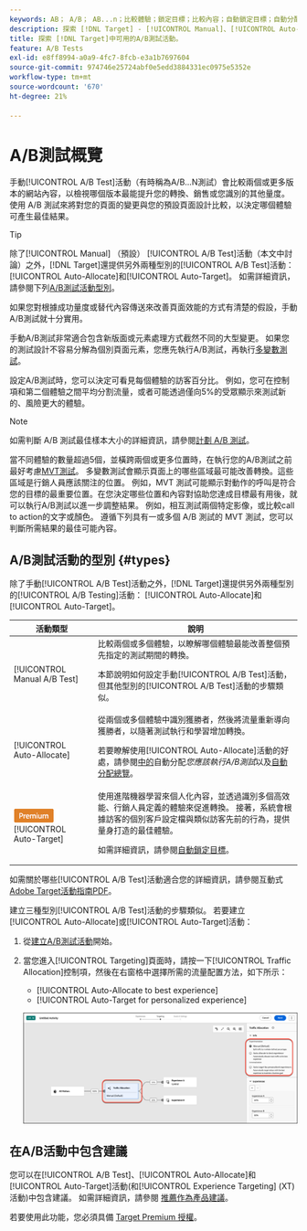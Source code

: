 ```yaml
---
keywords: AB； A/B； AB...n；比較體驗；鎖定目標；比較內容；自動鎖定目標；自動分配
description: 探索 [!DNL Target] - [!UICONTROL Manual]、[!UICONTROL Auto-Allocate]和[!UICONTROL Auto-Target]中的A/B測試活動。
title: 探索 [!DNL Target]中可用的A/B測試活動。
feature: A/B Tests
exl-id: e8ff8994-a0a9-4fc7-8fcb-e3a1b7697604
source-git-commit: 974746e25724abf0e5edd3884331ec0975e5352e
workflow-type: tm+mt
source-wordcount: '670'
ht-degree: 21%

---
```


# A/B測試概覽

手動[!UICONTROL A/B Test]活動（有時稱為A/B...N測試）會比較兩個或更多版本的網站內容，以檢視哪個版本最能提升您的轉換、銷售或您識別的其他量度。 使用 A/B 測試來將對您的頁面的變更與您的預設頁面設計比較，以決定哪個體驗可產生最佳結果。

>[!TIP]
>
>除了[!UICONTROL Manual] （預設） [!UICONTROL A/B Test]活動（本文中討論）之外，[!DNL Target]還提供另外兩種型別的[!UICONTROL A/B Test]活動： [!UICONTROL Auto-Allocate]和[!UICONTROL Auto-Target]。 如需詳細資訊，請參閱下列[A/B測試活動型別](#types)。

如果您對根據成功量度或替代內容傳送來改善頁面效能的方式有清楚的假設，手動A/B測試就十分實用。

手動A/B測試非常適合包含新版面或元素處理方式截然不同的大型變更。 如果您的測試設計不容易分解為個別頁面元素，您應先執行A/B測試，再執行[多變數測試](/help/main/c-activities/c-multivariate-testing/multivariate-testing.md)。

設定A/B測試時，您可以決定可看見每個體驗的訪客百分比。 例如，您可在控制項和第二個體驗之間平均分割流量，或者可能透過僅向5%的受眾顯示來測試新的、風險更大的體驗。

>[!NOTE]
>
>如需判斷 A/B 測試最佳樣本大小的詳細資訊，請參閱[計劃 A/B 測試](/help/main/c-activities/t-test-ab/sample-size-determination.md)。

當不同體驗的數量超過5個，並橫跨兩個或更多位置時，在執行您的A/B測試之前最好考慮[MVT測試](/help/main/c-activities/c-multivariate-testing/multivariate-testing.md)。 多變數測試會顯示頁面上的哪些區域最可能改善轉換。這些區域是行銷人員應該關注的位置。 例如，MVT 測試可能顯示對動作的呼叫是符合您的目標的最重要位置。在您決定哪些位置和內容對協助您達成目標最有用後，就可以執行A/B測試以進一步調整結果。 例如，相互測試兩個特定影像，或比較call to action的文字或顏色。 遵循下列具有一或多個 A/B 測試的 MVT 測試，您可以判斷所需結果的最佳可能內容。

## A/B測試活動的型別 {#types}

除了手動[!UICONTROL A/B Test]活動之外，[!DNL Target]還提供另外兩種型別的[!UICONTROL A/B Testing]活動： [!UICONTROL Auto-Allocate]和[!UICONTROL Auto-Target]。

| 活動類型 | 說明 |
| --- | --- |
| [!UICONTROL Manual A/B Test] | 比較兩個或多個體驗，以瞭解哪個體驗最能改善整個預先指定的測試期間的轉換。<P>本節說明如何設定手動[!UICONTROL A/B Test]活動，但其他型別的[!UICONTROL A/B Test]活動的步驟類似。 |
| [!UICONTROL Auto-Allocate] | 從兩個或多個體驗中識別獲勝者，然後將流量重新導向獲勝者，以隨著測試執行和學習增加轉換。<P>若要瞭解使用[!UICONTROL Auto-Allocate]活動的好處，請參閱[中的](/help/main/c-activities/t-test-ab/sample-size-determination.md#auto-allocate)自動分配&#x200B;*您應該執行A/B測試*&#x200B;以及[自動分配總覽](/help/main/c-activities/automated-traffic-allocation/automated-traffic-allocation.md)。 |
| ![進階徽章](/help/main/assets/premium.png) [!UICONTROL Auto-Target] | 使用進階機器學習來個人化內容，並透過識別多個高效能、行銷人員定義的體驗來促進轉換。 接著，系統會根據訪客的個別客戶設定檔與類似訪客先前的行為，提供量身打造的最佳體驗。<P>如需詳細資訊，請參閱[自動鎖定目標](/help/main/c-activities/auto-target/auto-target-to-optimize.md)。 |

如需關於哪些[!UICONTROL A/B Test]活動適合您的詳細資訊，請參閱互動式[Adobe Target活動指南PDF](/help/main/c-activities/target-activities-guide.md)。

建立三種型別[!UICONTROL A/B Test]活動的步驟類似。 若要建立[!UICONTROL Auto-Allocate]或[!UICONTROL Auto-Target]活動：

1. 從[建立A/B測試活動](/help/main/c-activities/t-test-ab/t-test-create-ab/test-create-ab.md)開始。
1. 當您進入[!UICONTROL Targeting]頁面時，請按一下[!UICONTROL Traffic Allocation]控制項，然後在右窗格中選擇所需的流量配置方法，如下所示：

   * [!UICONTROL Auto-Allocate to best experience]
   * [!UICONTROL Auto-Target for personalized experience]

   ![流量分配方法設定](/help/main/c-activities/t-test-ab/t-test-create-ab/assets/traffic-allocation-method-new.png)

## 在A/B活動中包含建議

您可以在[!UICONTROL A/B Test]、[!UICONTROL Auto-Allocate]和[!UICONTROL Auto-Target]活動(和[!UICONTROL Experience Targeting] (XT)活動)中包含建議。 如需詳細資訊，請參閱 [推薦作為產品建議](/help/main/c-recommendations/recommendations-as-an-offer.md)。

若要使用此功能，您必須具備 [Target Premium 授權](/help/main/c-intro/intro.md#premium)。
